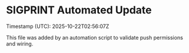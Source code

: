 # SIGPRINT Automated Update

Timestamp (UTC): 2025-10-22T02:56:07Z

This file was added by an automation script to validate push permissions and wiring.
